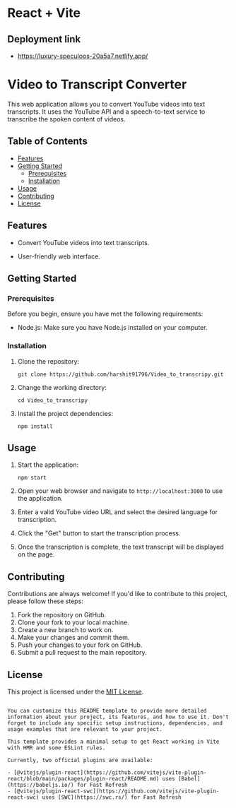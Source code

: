 # React + Vite


## Deployment link
- https://luxury-speculoos-20a5a7.netlify.app/

# Video to Transcript Converter

This web application allows you to convert YouTube videos into text transcripts. It uses the YouTube API and a speech-to-text service to transcribe the spoken content of videos.

## Table of Contents

- [Features](#features)
- [Getting Started](#getting-started)
  - [Prerequisites](#prerequisites)
  - [Installation](#installation)
- [Usage](#usage)
- [Contributing](#contributing)
- [License](#license)

## Features

- Convert YouTube videos into text transcripts.

- User-friendly web interface.

## Getting Started

### Prerequisites

Before you begin, ensure you have met the following requirements:

- Node.js: Make sure you have Node.js installed on your computer.

### Installation

1. Clone the repository:

   ```shell
   git clone https://github.com/harshit91796/Video_to_transcripy.git
   ```

2. Change the working directory:

   ```shell
   cd Video_to_transcripy
   ```

3. Install the project dependencies:

   ```shell
   npm install
   ```

## Usage

1. Start the application:

   ```shell
   npm start
   ```

2. Open your web browser and navigate to `http://localhost:3000` to use the application.

3. Enter a valid YouTube video URL and select the desired language for transcription.

4. Click the "Get" button to start the transcription process.

5. Once the transcription is complete, the text transcript will be displayed on the page.

## Contributing

Contributions are always welcome! If you'd like to contribute to this project, please follow these steps:

1. Fork the repository on GitHub.
2. Clone your fork to your local machine.
3. Create a new branch to work on.
4. Make your changes and commit them.
5. Push your changes to your fork on GitHub.
6. Submit a pull request to the main repository.

## License

This project is licensed under the [MIT License](LICENSE).

```

You can customize this README template to provide more detailed information about your project, its features, and how to use it. Don't forget to include any specific setup instructions, dependencies, and usage examples that are relevant to your project.

This template provides a minimal setup to get React working in Vite with HMR and some ESLint rules.

Currently, two official plugins are available:

- [@vitejs/plugin-react](https://github.com/vitejs/vite-plugin-react/blob/main/packages/plugin-react/README.md) uses [Babel](https://babeljs.io/) for Fast Refresh
- [@vitejs/plugin-react-swc](https://github.com/vitejs/vite-plugin-react-swc) uses [SWC](https://swc.rs/) for Fast Refresh
